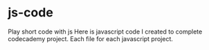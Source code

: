 # js-code
Play short code with js
Here is javascript code I created to complete codecademy project.
Each file for each javascript project.
